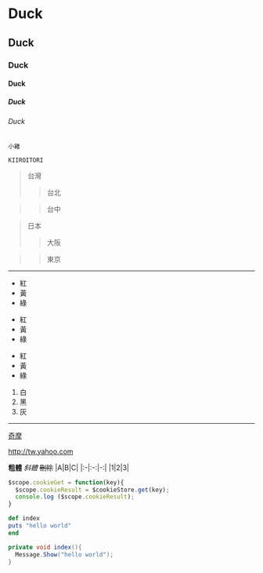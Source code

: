 # Duck
## Duck
### Duck
#### Duck
##### Duck
###### Duck

`小雞`
```
KIIROITORI
```

>台灣
>>台北

>>台中

>日本
>>大阪

>>東京
---
- 紅
- 黃
- 綠
+ 紅
+ 黃
+ 綠
* 紅
* 黃
* 綠
1. 白
2. 黑
3. 灰
***
[奇摩](http://tw.yahoo.com)

<http://tw.yahoo.com>

**粗體**
*斜體*
~~刪除~~
|A|B|C|
|:-|:-:|-:|
|1|2|3|

```js
$scope.cookieGet = function(key){
  $scope.cookieResult = $cookieStore.get(key);
  console.log ($scope.cookieResult);
}
```
```ruby
def index
puts "hello world"
end
```
``` csharp
private void index(){
  Message.Show("hello world");
}
```
